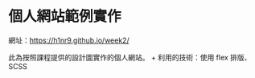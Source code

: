 個人網站範例實作
===================================
網址：https://h1nr9.github.io/week2/

此為按照課程提供的設計圖實作的個人網站。 + 利用的技術：使用 flex 排版、SCSS


